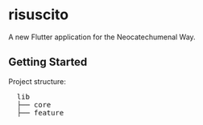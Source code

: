 # risuscito

A new Flutter application for the Neocatechumenal Way.

## Getting Started

Project structure:
<pre>
  lib
  ├── core
  ├── feature
</pre>
